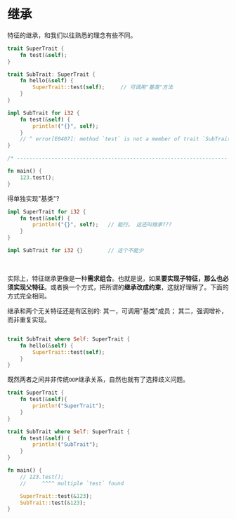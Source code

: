# 继承

特征的继承，和我们以往熟悉的理念有些不同。

```rust
trait SuperTrait {
    fn test(&self);
}

trait SubTrait: SuperTrait {
    fn hello(&self) {
        SuperTrait::test(self);     // 可调用"基类"方法
    }
}

impl SubTrait for i32 {
    fn test(&self) {
        println!("{}", self);
    }
    // ^ error[E0407]: method `test` is not a member of trait `SubTrait`    // 没有 ??? 不是继承么 ???
}

/* ------------------------------------------------------------------- */

fn main() {
    123.test();
}
```

得单独实现"基类"?

```rust
impl SuperTrait for i32 {
    fn test(&self) {
        println!("{}", self);   // 能行。 这还叫继承???
    }
}

impl SubTrait for i32 {}        // 这个不能少
```

&nbsp;

实际上，特征继承更像是一种**需求组合**。也就是说，如果**要实现子特征，那么也必须实现父特征**。或者换一个方式，把所谓的**继承改成约束**，这就好理解了。下面的方式完全相同。

继承和两个无关特征还是有区别的: 其一，可调用"基类"成员； 其二，强调增补，而非重复实现。

```rust

trait SubTrait where Self: SuperTrait {
    fn hello(&self) {
        SuperTrait::test(self);
    }
}
```

既然两者之间并非传统`OOP`继承关系，自然也就有了选择歧义问题。

```rust
trait SuperTrait {
    fn test(&self){
        println!("SuperTrait");
    }
}

trait SubTrait where Self: SuperTrait {
    fn test(&self) {
        println!("SubTrait");
    }
}

fn main() {
    // 123.test();
    //     ^^^^ multiple `test` found

    SuperTrait::test(&123);
    SubTrait::test(&123);
}
```
